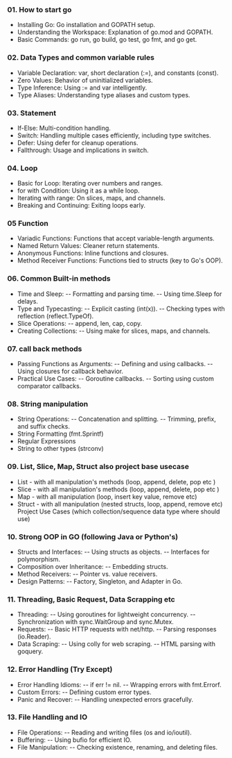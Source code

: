 ### 01. How to start go
- Installing Go: Go installation and GOPATH setup.
- Understanding the Workspace: Explanation of go.mod and GOPATH.
- Basic Commands: go run, go build, go test, go fmt, and go get.

### 02. Data Types and common variable rules
- Variable Declaration: var, short declaration (:=), and constants (const).
- Zero Values: Behavior of uninitialized variables.
- Type Inference: Using := and var intelligently.
- Type Aliases: Understanding type aliases and custom types.
  
### 03. Statement
- If-Else: Multi-condition handling.
- Switch: Handling multiple cases efficiently, including type switches.
- Defer: Using defer for cleanup operations.
- Fallthrough: Usage and implications in switch.

### 04. Loop
- Basic for Loop: Iterating over numbers and ranges.
- for with Condition: Using it as a while loop.
- Iterating with range: On slices, maps, and channels.
- Breaking and Continuing: Exiting loops early.

### 05 Function
- Variadic Functions: Functions that accept variable-length arguments.
- Named Return Values: Cleaner return statements.
- Anonymous Functions: Inline functions and closures.
- Method Receiver Functions: Functions tied to structs (key to Go's OOP).

### 06. Common Built-in methods
- Time and Sleep:
-- Formatting and parsing time.
-- Using time.Sleep for delays.
- Type and Typecasting:
-- Explicit casting (int(x)).
-- Checking types with reflection (reflect.TypeOf).
- Slice Operations:
-- append, len, cap, copy.
- Creating Collections:
-- Using make for slices, maps, and channels.

### 07. call back methods
- Passing Functions as Arguments:
-- Defining and using callbacks.
-- Using closures for callback behavior.
- Practical Use Cases:
-- Goroutine callbacks.
-- Sorting using custom comparator callbacks.

### 08. String manipulation
- String Operations:
-- Concatenation and splitting.
-- Trimming, prefix, and suffix checks.
- String Formatting (fmt.Sprintf)
- Regular Expressions
- String to other types (strconv)

### 09. List, Slice, Map, Struct also project base usecase 
- List - with all manipulation's methods (loop, append, delete, pop etc )
- Slice - with all manipulation's methods (loop, append, delete, pop etc )
- Map - with all manipulation (loop, insert key value, remove etc)
- Struct - with all manipulation (nested structs, loop, append, remove etc)
Project Use Cases (which collection/sequence data type where should use)

### 10. Strong OOP in GO (following Java or Python's)
- Structs and Interfaces:
-- Using structs as objects.
-- Interfaces for polymorphism.
- Composition over Inheritance:
-- Embedding structs.
- Method Receivers:
-- Pointer vs. value receivers.
- Design Patterns:
-- Factory, Singleton, and Adapter in Go.

### 11. Threading, Basic Request, Data Scrapping etc
- Threading:
-- Using goroutines for lightweight concurrency.
-- Synchronization with sync.WaitGroup and sync.Mutex.
- Requests:
-- Basic HTTP requests with net/http.
-- Parsing responses (io.Reader).
- Data Scraping:
-- Using colly for web scraping.
-- HTML parsing with goquery.

### 12. Error Handling (Try Except)
- Error Handling Idioms:
-- if err != nil.
-- Wrapping errors with fmt.Errorf.
- Custom Errors:
-- Defining custom error types.
- Panic and Recover:
-- Handling unexpected errors gracefully.

### 13. File Handling and IO
- File Operations:
-- Reading and writing files (os and io/ioutil).
- Buffering:
-- Using bufio for efficient IO.
- File Manipulation:
-- Checking existence, renaming, and deleting files.
